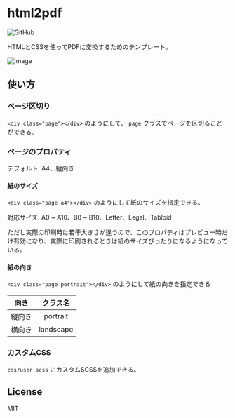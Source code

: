 # html2pdf

![GitHub](https://img.shields.io/github/license/Suree33/html2pdf?style=flat-square)

HTMLとCSSを使ってPDFに変換するためのテンプレート。

![image](https://user-images.githubusercontent.com/42645594/126158796-12da7385-4f5b-4b13-ab7b-f82787f4c1bf.png)

## 使い方

### ページ区切り

`<div class="page"></div>` のようにして、 `page` クラスでページを区切ることができる。

### ページのプロパティ

デフォルト: A4、縦向き

#### 紙のサイズ

`<div class="page a4"></div>` のようにして紙のサイズを指定できる。

対応サイズ: A0 ~ A10、B0 ~ B10、Letter、Legal、Tabloid

ただし実際の印刷時は若干大きさが違うので、このプロパティはプレビュー時だけ有効になり、実際に印刷されるときは紙のサイズぴったりになるようになっている。

#### 紙の向き

`<div class="page portrait"></div>` のようにして紙の向きを指定できる

|  向き  | クラス名  |
| :----: | :-------: |
| 縦向き | portrait  |
| 横向き | landscape |

### カスタムCSS

`css/user.scss` にカスタムSCSSを追加できる。

## License
MIT
